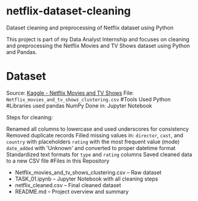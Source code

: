 # netflix-dataset-cleaning
Dataset cleaning and preprocessing of Netflix dataset using Python

This project is part of my Data Analyst Internship and focuses on cleaning and preprocessing the Netflix Movies and TV Shows dataset using Python and Pandas.
# Dataset
Source: [Kaggle - Netflix Movies and TV Shows](https://www.kaggle.com/datasets/shivamb/netflix-shows)
File: `Netflix_movies_and_tv_shows_clustering.csv`
#Tools Used
Python
#Libraries used
pandas
NumPy
Done in: Jupyter Notebook

Steps for cleaning:

Renamed all columns to lowercase and used underscores for consistency
Removed duplicate records
Filled missing values in:
 `director`, `cast`, and `country` with placeholders
 `rating` with the most frequent value (mode)
 `date_added` with 'Unknown' and converted to proper datetime format
 Standardized text formats for `type` and `rating` columns
 Saved cleaned data to a new CSV file
 #Files in this Repository

- Netflix_movies_and_tv_shows_clustering.csv – Raw dataset
- TASK_01.ipynb – Jupyter Notebook with all cleaning steps
- netflix_cleaned.csv – Final cleaned dataset
- README.md – Project overview and summary

 
